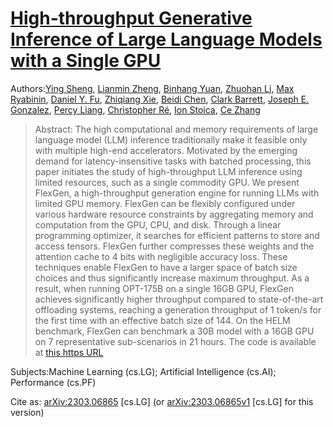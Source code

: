 [High-throughput Generative Inference of Large Language Models with a Single GPU](https://arxiv.org/pdf/2303.06865)
=====================================================================================

Authors:[Ying Sheng](https://arxiv.org/search/cs?searchtype=author&query=Sheng%2C+Y), [Lianmin Zheng](https://arxiv.org/search/cs?searchtype=author&query=Zheng%2C+L), [Binhang Yuan](https://arxiv.org/search/cs?searchtype=author&query=Yuan%2C+B), [Zhuohan Li](https://arxiv.org/search/cs?searchtype=author&query=Li%2C+Z), [Max Ryabinin](https://arxiv.org/search/cs?searchtype=author&query=Ryabinin%2C+M), [Daniel Y. Fu](https://arxiv.org/search/cs?searchtype=author&query=Fu%2C+D+Y), [Zhiqiang Xie](https://arxiv.org/search/cs?searchtype=author&query=Xie%2C+Z), [Beidi Chen](https://arxiv.org/search/cs?searchtype=author&query=Chen%2C+B), [Clark Barrett](https://arxiv.org/search/cs?searchtype=author&query=Barrett%2C+C), [Joseph E. Gonzalez](https://arxiv.org/search/cs?searchtype=author&query=Gonzalez%2C+J+E), [Percy Liang](https://arxiv.org/search/cs?searchtype=author&query=Liang%2C+P), [Christopher Ré](https://arxiv.org/search/cs?searchtype=author&query=R%C3%A9%2C+C), [Ion Stoica](https://arxiv.org/search/cs?searchtype=author&query=Stoica%2C+I), [Ce Zhang](https://arxiv.org/search/cs?searchtype=author&query=Zhang%2C+C)

> Abstract: The high computational and memory requirements of large language model (LLM) inference traditionally make it feasible only with multiple high-end accelerators. Motivated by the emerging demand for latency-insensitive tasks with batched processing, this paper initiates the study of high-throughput LLM inference using limited resources, such as a single commodity GPU. We present FlexGen, a high-throughput generation engine for running LLMs with limited GPU memory. FlexGen can be flexibly configured under various hardware resource constraints by aggregating memory and computation from the GPU, CPU, and disk. Through a linear programming optimizer, it searches for efficient patterns to store and access tensors. FlexGen further compresses these weights and the attention cache to 4 bits with negligible accuracy loss. These techniques enable FlexGen to have a larger space of batch size choices and thus significantly increase maximum throughput. As a result, when running OPT-175B on a single 16GB GPU, FlexGen achieves significantly higher throughput compared to state-of-the-art offloading systems, reaching a generation throughput of 1 token/s for the first time with an effective batch size of 144. On the HELM benchmark, FlexGen can benchmark a 30B model with a 16GB GPU on 7 representative sub-scenarios in 21 hours. The code is available at [this https URL](https://github.com/FMInference/FlexGen)

Subjects:Machine Learning (cs.LG); Artificial Intelligence (cs.AI); Performance (cs.PF)

Cite as: [arXiv:2303.06865](https://arxiv.org/abs/2303.06865) \[cs.LG\]
(or [arXiv:2303.06865v1](https://arxiv.org/abs/2303.06865v1) \[cs.LG\] for this version)

